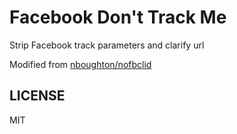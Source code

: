 # Facebook Don't Track Me

Strip Facebook track parameters and clarify url

Modified from [nboughton/nofbclid](https://github.com/nboughton/nofbclid)

## LICENSE

MIT
